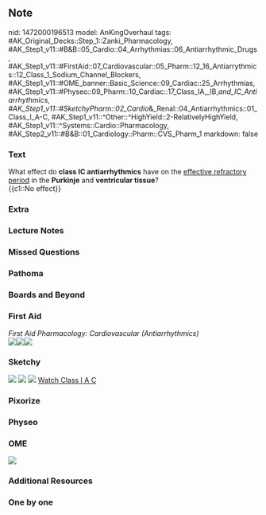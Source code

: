 ## Note
nid: 1472000196513
model: AnKingOverhaul
tags: #AK_Original_Decks::Step_1::Zanki_Pharmacology, #AK_Step1_v11::#B&B::05_Cardio::04_Arrhythmias::06_Antiarrhythmic_Drugs, #AK_Step1_v11::#FirstAid::07_Cardiovascular::05_Pharm::12_16_Antiarrythmics::12_Class_1_Sodium_Channel_Blockers, #AK_Step1_v11::#OME_banner::Basic_Science::09_Cardiac::25_Arrhythmias, #AK_Step1_v11::#Physeo::09_Pharm::10_Cardiac::17_Class_IA,_IB,_and_IC_Antiarrhythmics, #AK_Step1_v11::#SketchyPharm::02_Cardio_&_Renal::04_Antiarrhythmics::01_Class_I_A-C, #AK_Step1_v11::^Other::^HighYield::2-RelativelyHighYield, #AK_Step1_v11::^Systems::Cardio::Pharmacology, #AK_Step2_v11::#B&B::01_Cardiology::Pharm::CVS_Pharm_1
markdown: false

### Text
<div>
  <div>
    What effect do <b>class IC antiarrhythmics</b> have on the
    <u>effective refractory period</u> in the <b>Purkinje</b> and
    <b>ventricular tissue</b>?
  </div>
  <div>
    {{c1::No effect}}
  </div>
</div>

### Extra


### Lecture Notes


### Missed Questions


### Pathoma


### Boards and Beyond


### First Aid
<div>
  <i>First Aid Pharmacology: Cardiovascular (Antiarrhythmics)</i>
</div><img src="paste-63204738727939.jpg"><img src=
"paste-246930554748931.jpg"><img src="paste-631579235844099.jpg">

### Sketchy
<img src="Screen%20Shot%202019-09-24%20at%209.21.15%20AM.png">
<img src="Screen%20Shot%202019-09-24%20at%209.21.28%20AM.png">
<img src="Screen%20Shot%202019-09-24%20at%209.21.35%20AM.png">
<a href=
"https://dashboard.sketchy.com/study/medical/courses/medical-pharmacology/units/medical-pharmacology-cardiovascular-renal/videos/medical-pharmacology-cardiovascular-and-renal-antiarrhythmics-class-i-a-c?utm_source=anki&utm_medium=partnership&utm_campaign=february_update&utm_content=medical">
Watch Class I A C</a>

### Pixorize


### Physeo


### OME
<div class="ome-widget">
  <a href=
  "https://onlinemeded.org/spa/cardiac/arrhythmias/acquire?ref=anki">
  <img src="_OME_AnkiFlashcards_Lesson_5.png"></a>
</div>

### Additional Resources


### One by one

